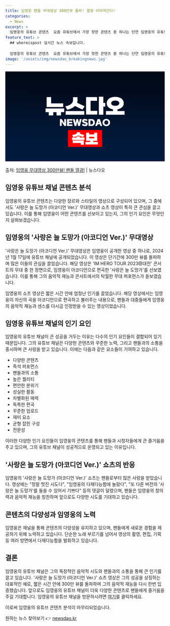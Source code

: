 ```yaml
---
title: 임영웅 팬들 무대영상 300만뷰 돌파! 열광 이어져간다!
categories:
  - News
excerpt: >
  임영웅의 유튜브 콘텐츠  요즘 유튜브에서 가장 핫한 콘텐츠 중 하나는 단연 임영웅의 유튜브 채널에서 볼 수 …
feature_text: >
  ## whereispost 실시간 뉴스 속보입니다.

  임영웅의 유튜브 콘텐츠  요즘 유튜브에서 가장 핫한 콘텐츠 중 하나는 단연 임영웅의 유튜브 채널에서 볼 수 …
image: '/assets/img/newsdao_breakingnews.jpg'
---
```


![뉴스다오 속보](/assets/img/newsdao_breakingnews.jpg)

<p>출처: <a href="https://newsdao.kr/4487" rel="dofollow">임영웅 무대영상 300만뷰! 팬들 열광!</a> | 뉴스다오</p>

<h2 data-ke-size="size26">임영웅 유튜브 채널 콘텐츠 분석</h2>

임영웅의 유튜브 콘텐츠는 다양한 장르와 스타일의 영상으로 구성되어 있으며, 그 중에서도 '사랑은 늘 도망가 (아코디언 Ver.)' 무대영상과 쇼츠 영상이 특히 큰 관심을 끌고 있습니다. 이를 통해 임영웅이 어떤 콘텐츠를 선보이고 있는지, 그의 인기 요인은 무엇인지 살펴보겠습니다.

<h2 data-ke-size="size24">임영웅의 '사랑은 늘 도망가 (아코디언 Ver.)' 무대영상</h2>

'사랑은 늘 도망가 (아코디언 Ver.)' 무대영상은 임영웅이 공개한 영상 중 하나로, 2024년 1월 17일에 유튜브 채널에 공개되었습니다. 이 영상은 단기간에 300만 뷰를 돌파하며 많은 이들의 관심을 끌었습니다. 해당 영상은 'IM HERO TOUR 2023@대전' 콘서트의 무대 중 한 장면으로, 임영웅이 아코디언으로 편곡한 '사랑은 늘 도망가'를 선보였습니다. 이를 통해 그의 음악적 재능과 콘서트에서의 탁월한 무대 퍼포먼스가 돋보였습니다.

임영웅의 쇼츠 영상은 짧은 시간 안에 엄청난 인기를 끌었습니다. 해당 영상에서는 임영웅이 자신의 곡을 아코디언으로 편곡하고 불러주는 내용으로, 팬들과 대중들에게 임영웅의 음악적 재능과 센스를 다시금 인정받을 수 있는 영상이었습니다.

<h2 data-ke-size="size24">임영웅 유튜브 채널의 인기 요인</h2>

임영웅의 유튜브 채널이 큰 성공을 거두는 이유는 다수의 인기 요인들이 결합되어 있기 때문입니다. 그의 유튜브 채널은 다양한 콘텐츠와 꾸준한 노력, 그리고 팬들과의 소통을 중시하며 큰 사랑을 받고 있습니다. 이에는 다음과 같은 요소들이 기여하고 있습니다.
<ul>
  <li>다양한 콘텐츠</li>
  <li>즉석 퍼포먼스</li>
  <li>팬들과의 소통</li>
  <li>높은 퀄리티</li>
  <li>편안한 분위기</li>
  <li>성실한 활동</li>
  <li>차별화된 매력</li>
  <li>독특한 편곡</li>
  <li>꾸준한 업로드</li>
  <li>재미 요소</li>
  <li>균형 잡힌 구성</li>
  <li>전문성</li>
</ul>

이러한 다양한 인기 요인들이 임영웅의 콘텐츠를 통해 팬들과 시청자들에게 큰 즐거움을 주고 있으며, 그의 유튜브 채널이 성공적으로 운영되고 있는 이유입니다.

<h2 data-ke-size="size24">'사랑은 늘 도망가 (아코디언 Ver.)' 쇼츠의 반응</h2>

임영웅의 '사랑은 늘 도망가 (아코디언 Ver.)' 쇼츠는 팬들로부터 많은 사랑을 받았습니다. 영상에는 "정말 멋진 시도다", "임영웅의 다재다능함에 놀랐다", "또 다른 버전의 '사랑은 늘 도망가'를 들을 수 있어서 기쁘다" 등의 댓글이 달렸으며, 팬들은 임영웅의 창의력과 음악적 재능을 칭찬하며 앞으로도 다양한 시도를 기대하고 있습니다.

<h2 data-ke-size="size24">콘텐츠의 다양성과 임영웅의 노력</h2>

임영웅은 채널을 통해 콘텐츠의 다양성을 유지하고 있으며, 팬들에게 새로운 경험을 제공하기 위해 노력하고 있습니다. 단순한 노래 부르기를 넘어서 영상의 촬영, 편집, 기획 등 여러 방면에서 다재다능함을 발휘하고 있습니다.

<h2 data-ke-size="size24">결론</h2>

임영웅의 유튜브 채널은 그의 독창적인 음악적 시도와 팬들과의 소통을 통해 큰 인기를 끌고 있습니다. '사랑은 늘 도망가 (아코디언 Ver.)' 쇼츠 영상은 그의 성공을 상징하는 대표적인 예로, 짧은 시간 안에 300만 뷰를 돌파하며 그의 음악적 재능을 다시 한번 입증했습니다. 앞으로도 임영웅의 유튜브 채널이 더욱 다양한 콘텐츠로 팬들에게 즐거움을 주길 기대합니다. 임영웅의 유튜브 채널을 방문하시려면 <a href="https://newsdao.kr/4487">여기</a>를 클릭하세요.

이로써 임영웅의 유튜브 콘텐츠 분석이 마무리되었습니다. 

원하는 뉴스 찾아보기 👉 <a href="https://newsdao.kr" rel="dofollow">newsdao.kr</a>


